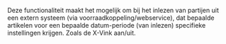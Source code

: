Deze functionaliteit maakt het mogelijk om bij het inlezen van partijen uit een extern systeem (via voorraadkoppeling/webservice), dat bepaalde artikelen voor een bepaalde datum-periode (van inlezen) specifieke instellingen krijgen. Zoals de X-Vink aan/uit.
